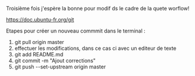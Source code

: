 Troisième fois j'espère la bonne pour modif ds le cadre de la quete worflow!

https://doc.ubuntu-fr.org/git

Etapes pour créer un nouveau commmit dans le terminal : 

1) git pull origin master
2) effectuer les modifications, dans ce cas ci avec un editeur de texte
3) git add README.md
4) git commit -m "Ajout corrections"
5) git push --set-upstream origin master




